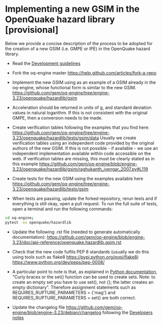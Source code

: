 # Implementing a new GSIM in the OpenQuake hazard library [provisional]

Below we provide a concise description of the process to be adopted for the creation of a new GSIM (i.e. GMPE or IPE) in the OpenQuake hazard library.

- Read the [Development guidelines](https://github.com/gem/oq-engine/blob/engine-3.23/doc/contributing/development-guidelines.md)

- Fork the oq-engine master
https://help.github.com/articles/fork-a-repo

- Implement the new GSIM using as an example of a GSIM already in the oq-engine, whose functional form is similar to the new GSIM.
https://github.com/gem/oq-engine/tree/engine-3.23/openquake/hazardlib/gsim

- Acceleration should be returned in units of g, and standard deviation values in natural logarithm. If this is not consistent with the original GMPE, then a conversion needs to be made.

- Create verification tables following the examples that you find here:
https://github.com/gem/oq-engine/tree/engine-3.23/openquake/hazardlib/tests/gsim/data
Usually we create verification tables using an independent code provided by the original authors of the new GSIM. If this is not possible - if available - we use an independent implementation available within code accessible on the web. If verification tables are missing, this must be clearly stated as in this example https://github.com/gem/oq-engine/blob/engine-3.23/openquake/hazardlib/gsim/raghukanth_iyengar_2007.py#L119

- Create tests for the new GSIM using the examples available here 
https://github.com/gem/oq-engine/tree/engine-3.23/openquake/hazardlib/tests/gsim

- When tests are passing, update the forked repository, rerun tests and if everything is still okay, open a pull request. To run the full suite of tests, open a terminal and run the following commands:

```bash
cd oq-engine;
pytest -xv openquake/hazardlib
```

- Update the following .rst file (needed to generate automatically documentation):
https://github.com/gem/oq-engine/blob/engine-3.23/doc/api-reference/openquake.hazardlib.gsim.rst

- Check that the new code fulfils PEP 8 standards (usually we do this using tools such as flake8 https://pypi.python.org/pypi/flake8) 
https://www.python.org/dev/peps/pep-0008/

- A particular point to note is that, as explained in [Python documentation](https://docs.python.org/3.7/tutorial/datastructures.html#sets),
"Curly braces or the set() function can be used to create sets. Note: to create an empty set you have to use set(), not {}; the latter creates an empty dictionary".
Therefore assignment statements such as REQUIRES_RUPTURE_PARAMETERS = {'mag'} and REQUIRES_RUPTURE_PARAMETERS = set() are both correct.

- Update the changelog file 
https://github.com/gem/oq-engine/blob/engine-3.23/debian/changelog following the [Developers notes](updating-the-changelog.md)
